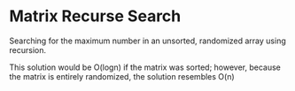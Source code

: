 # Matrix Recurse Search
Searching for the maximum number in an unsorted, randomized array using recursion.

This solution would be O(logn) if the matrix was sorted; however, because the matrix is entirely randomized, the solution resembles O(n)
